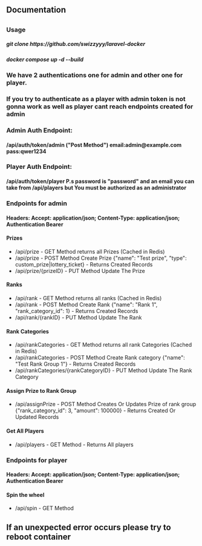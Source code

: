 <h2>Documentation<h2></h2>
<h3>Usage</h3>
<h5>git clone https://github.com/swizzyyy/laravel-docker</h5>
<h5>docker compose up -d --build</h5>

<h3>We have 2 authentications one for admin and other one for player.</h3>
<h3>If you try to authenticate as a player with admin token is not gonna work as well as player cant reach endpoints created for admin</h3>


<h3>Admin Auth Endpoint:</h3>
<h4>/api/auth/token/admin ("Post Method") email:admin@example.com pass:qwer1234</h4>
<h3>Player Auth Endpoint:</h3>
<h4>/api/auth/token/player P.s password is "password" and an email you can take from /api/players but You must be authorized as an administrator</h4>

<h3>Endpoints for admin</h3>

<h4>Headers: Accept: application/json; Content-Type: application/json; Authentication Bearer</h4>

<h4>Prizes</h4>
    <ul>
<li>/api/prize - GET Method returns all Prizes (Cached in Redis)</li>
<li>/api/prize - POST Method Create Prize {"name": "Test prize", "type": custom_prize|lottery_ticket} - Returns Created Records</li>
<li>/api/prize/{prizeID} - PUT Method Update The Prize</li>
  </ul>
<h4>Ranks</h4>
    <ul>
<li>/api/rank - GET Method returns all ranks (Cached in Redis)</li>
<li>/api/rank - POST Method Create Rank {"name": "Rank 1", "rank_category_id": 1} - Returns Created Records</li>
<li>/api/rank/{rankID} - PUT Method Update The Rank</li>
    </ul>
<h4>Rank Categories</h4>
<ul>
    <li>/api/rankCategories - GET Method returns all rank Categories (Cached in Redis)</li>
    <li>/api/rankCategories - POST Method Create Rank category {"name": "Test Rank Group 1"} - Returns Created Records</li>
    <li>/api/rankCategories/{rankCategoryID} - PUT Method Update The Rank Category</li>
</ul>
<h4>Assign Prize to Rank Group</h4>
<ul>
    <li>/api/assignPrize - POST Method Creates Or Updates Prize of rank group {"rank_category_id": 3, "amount": 100000} - Returns Created Or Updated Records</li>
</ul>
<h4>Get All Players</h4>
<ul>
    <li>/api/players - GET Method - Returns All players</li>
</ul>

<h3>Endpoints for player</h3>
<h4>Headers: Accept: application/json; Content-Type: application/json; Authentication Bearer</h4>
<h4>Spin the wheel</h4>
<ul>
    <li>/api/spin - GET Method</li>
</ul>

<h2>If an unexpected error occurs please try to reboot container</h2>
